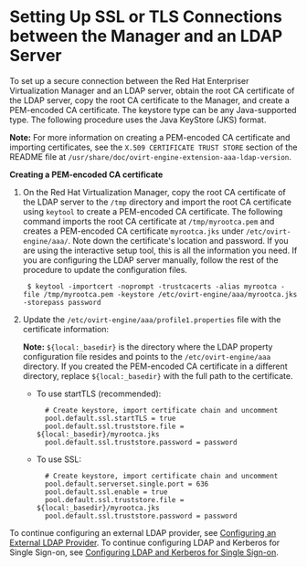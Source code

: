 # Setting Up SSL or TLS Connections between the Manager and an LDAP Server

To set up a secure connection between the Red Hat Enterpriser Virtualization Manager and an LDAP server, obtain the root CA certificate of the LDAP server, copy the root CA certificate to the Manager, and create a PEM-encoded CA certificate. The keystore type can be any Java-supported type. The following procedure uses the Java KeyStore (JKS) format.

**Note:** For more information on creating a PEM-encoded CA certificate and importing certificates, see the `X.509 CERTIFICATE TRUST STORE` section of the README file at `/usr/share/doc/ovirt-engine-extension-aaa-ldap-version`.

**Creating a PEM-encoded CA certificate**

1. On the Red Hat Virtualization Manager, copy the root CA certificate of the LDAP server to the `/tmp` directory and import the root CA certificate using `keytool` to create a PEM-encoded CA certificate. The following command imports the root CA certificate at `/tmp/myrootca.pem` and creates a PEM-encoded CA certificate `myrootca.jks` under `/etc/ovirt-engine/aaa/`. Note down the certificate's location and password. If you are using the interactive setup tool, this is all the information you need. If you are configuring the LDAP server manually, follow the rest of the procedure to update the configuration files.

        $ keytool -importcert -noprompt -trustcacerts -alias myrootca -file /tmp/myrootca.pem -keystore /etc/ovirt-engine/aaa/myrootca.jks -storepass password

2. Update the `/etc/ovirt-engine/aaa/profile1.properties` file with the certificate information:

    **Note:** `${local:_basedir}` is the directory where the LDAP property configuration file resides and points to the `/etc/ovirt-engine/aaa` directory. If you created the PEM-encoded CA certificate in a different directory, replace `${local:_basedir}` with the full path to the certificate.

    * To use startTLS (recommended):

            # Create keystore, import certificate chain and uncomment
            pool.default.ssl.startTLS = true
            pool.default.ssl.truststore.file = ${local:_basedir}/myrootca.jks
            pool.default.ssl.truststore.password = password
    * To use SSL:

            # Create keystore, import certificate chain and uncomment
            pool.default.serverset.single.port = 636
            pool.default.ssl.enable = true
            pool.default.ssl.truststore.file = ${local:_basedir}/myrootca.jks
            pool.default.ssl.truststore.password = password

To continue configuring an external LDAP provider, see [Configuring an External LDAP Provider](Configuring_an_External_LDAP_Provider). To continue configuring LDAP and Kerberos for Single Sign-on, see [Configuring LDAP and Kerberos for Single Sign-on](Configuring_LDAP_and_Kerberos_for_Single_Sign-on).
